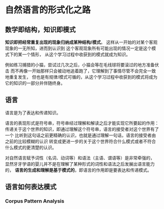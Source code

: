 # 自然语言的形式化之路

## 数学即结构，知识即模式
**知识即把经常重复出现的现象归纳成某种结构/模式**。
这样从一开始的对某个客观现象的一无所知，进而到认识到
这个客观现象所有可能出现的情况一定是这个模式下的某一个情形，
从这个学习过程中收获到的模式就成为知识。

例如练习捕猎的小猫，尝试过几次之后，小猫会等在毛线球将要滚过的地方准备伏击
而不再像一开始那样只会被动地追着跑了，它理解到了事情尽管不会完全一致地重复发生，
但也是有规律/模式可循的，从这个学习过程中收获到的模式将成为它的知识的一部分并伴随终身。

## 语言
语言是为了表达和传递知识。

语言的表现形式是符号串，符号串经过理解和解读之后才能实现它所要起的作用：
传递关于这个世界的知识，即通过理解这个符号串，语言的接受者对这个世界有了一个
比听到这句话之前更精确的认识，也就是通过理解一句话，语言的接受者由之前的比较模糊的认识
转变成更进一步的关于这个世界符合什么模式或者不符合什么模式的更清楚的认识。

对自然语言赋予词性（名词、动词等）和语法（主语、谓语等）是非常牵强的，
显然牙牙学语的婴儿并不是在理解了某种形式的词性和语法之后发展出语言能力的，
**语言的生成和理解是基于模式的**，即语言的作用即是要表达和传递模式。

## 语言如何表达模式

### Corpus Pattern Analysis
